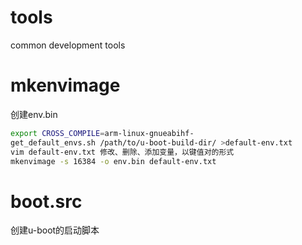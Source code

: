 # tools
common development tools

# mkenvimage
创建env.bin
```bash
export CROSS_COMPILE=arm-linux-gnueabihf-
get_default_envs.sh /path/to/u-boot-build-dir/ >default-env.txt
vim default-env.txt 修改、删除、添加变量，以键值对的形式
mkenvimage -s 16384 -o env.bin default-env.txt
```
# boot.src
创建u-boot的启动脚本

